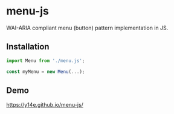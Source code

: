 # menu-js
WAI-ARIA compliant menu (button) pattern implementation in JS.
## Installation
```js
import Menu from './menu.js';

const myMenu = new Menu(...);
```
## Demo
https://y14e.github.io/menu-js/
